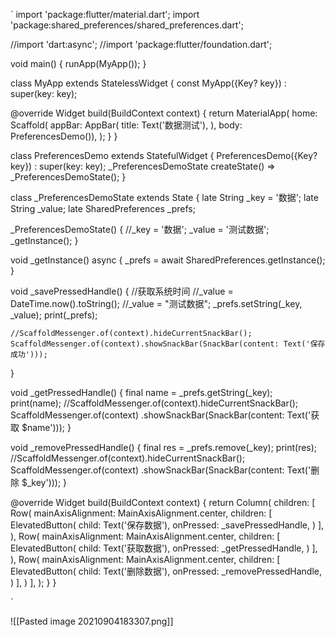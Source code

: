 `
import 'package:flutter/material.dart';
import 'package:shared_preferences/shared_preferences.dart';

//import 'dart:async';
//import 'package:flutter/foundation.dart';

void main() {
  runApp(MyApp());
}

class MyApp extends StatelessWidget {
  const MyApp({Key? key}) : super(key: key);

  @override
  Widget build(BuildContext context) {
    return MaterialApp(
      home: Scaffold(
          appBar: AppBar(
            title: Text('数据测试'),
          ),
          body: PreferencesDemo()),
    );
  }
}

class PreferencesDemo extends StatefulWidget {
  PreferencesDemo({Key? key}) : super(key: key);
  _PreferencesDemoState createState() => _PreferencesDemoState();
}

class _PreferencesDemoState extends State<PreferencesDemo> {
  late String _key = '数据';
  late String _value;
  late SharedPreferences _prefs;

  _PreferencesDemoState() {
    //_key = '数据';
    _value = '测试数据';
    _getInstance();
  }

  void _getInstance() async {
    _prefs = await SharedPreferences.getInstance();
  }

  void _savePressedHandle() {
    //获取系统时间
    //_value = DateTime.now().toString();
    //_value = "测试数据";
    _prefs.setString(_key, _value);
    print(_prefs);

    //ScaffoldMessenger.of(context).hideCurrentSnackBar();
    ScaffoldMessenger.of(context).showSnackBar(SnackBar(content: Text('保存成功')));
  }

  void _getPressedHandle() {
    final name = _prefs.getString(_key);
    print(name);
    //ScaffoldMessenger.of(context).hideCurrentSnackBar();
    ScaffoldMessenger.of(context)
        .showSnackBar(SnackBar(content: Text('获取 $name')));
  }

  void _removePressedHandle() {
    final res = _prefs.remove(_key);
    print(res);
    //ScaffoldMessenger.of(context).hideCurrentSnackBar();
    ScaffoldMessenger.of(context)
        .showSnackBar(SnackBar(content: Text('删除 $_key')));
  }

  @override
  Widget build(BuildContext context) {
    return Column(
      children: <Widget>[
        Row(
          mainAxisAlignment: MainAxisAlignment.center,
          children: <Widget>[
            ElevatedButton(
              child: Text('保存数据'),
              onPressed: _savePressedHandle,
            )
          ],
        ),
        Row(
          mainAxisAlignment: MainAxisAlignment.center,
          children: <Widget>[
            ElevatedButton(
              child: Text('获取数据'),
              onPressed: _getPressedHandle,
            )
          ],
        ),
        Row(
          mainAxisAlignment: MainAxisAlignment.center,
          children: <Widget>[
            ElevatedButton(
              child: Text('删除数据'),
              onPressed: _removePressedHandle,
            )
          ],
        )
      ],
    );
  }
}

`

![[Pasted image 20210904183307.png]]